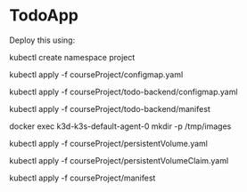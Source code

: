 # TodoApp

Deploy this using: 

kubectl create namespace project

kubectl apply -f courseProject/configmap.yaml

kubectl apply -f courseProject/todo-backend/configmap.yaml

kubectl apply -f courseProject/todo-backend/manifest

docker exec k3d-k3s-default-agent-0 mkdir -p /tmp/images

kubectl apply -f courseProject/persistentVolume.yaml

kubectl apply -f courseProject/persistentVolumeClaim.yaml

kubectl apply -f courseProject/manifest